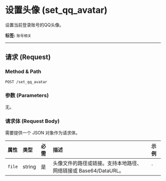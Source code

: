 # 设置头像 (set_qq_avatar)

设置当前登录账号的QQ头像。

**标签:** `账号相关`

---

## 请求 (Request)

### Method & Path

```
POST /set_qq_avatar
```

### 参数 (Parameters)

无。

### 请求体 (Request Body)

需要提供一个 JSON 对象作为请求体。

| 属性   | 类型   | 必需 | 描述                                       | 示例                                                      |
| :----- | :----- | :--- | :----------------------------------------- | :-------------------------------------------------------- |
| `file` | string | 是   | 头像文件的路径或链接。支持本地路径、网络链接或 Base64/DataURL。 | `